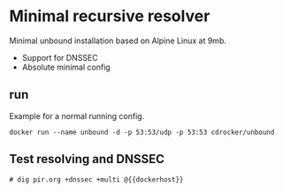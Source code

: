 # Minimal recursive resolver

Minimal unbound installation based on Alpine Linux at 9mb.

* Support for DNSSEC
* Absolute minimal config

## run

Example for a normal running config.

```
docker run --name unbound -d -p 53:53/udp -p 53:53 cdrocker/unbound
```

## Test resolving and DNSSEC

```
# dig pir.org +dnssec +multi @{{dockerhost}}
```
